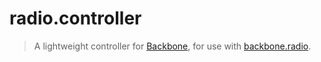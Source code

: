 # radio.controller

> A lightweight controller for [Backbone](http://backbonejs.org), for use with [backbone.radio](https://github.com/marionettejs/backbone.radio).
